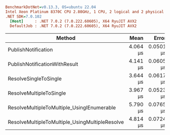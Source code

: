 ``` ini

BenchmarkDotNet=v0.13.3, OS=ubuntu 22.04
Intel Xeon Platinum 8370C CPU 2.80GHz, 1 CPU, 2 logical and 2 physical cores
.NET SDK=7.0.102
  [Host]     : .NET 7.0.2 (7.0.222.60605), X64 RyuJIT AVX2
  DefaultJob : .NET 7.0.2 (7.0.222.60605), X64 RyuJIT AVX2


```
|                                         Method |     Mean |     Error |    StdDev | Allocated |
|----------------------------------------------- |---------:|----------:|----------:|----------:|
|                            PublishNotification | 4.064 μs | 0.0501 μs | 0.0468 μs |   3.16 KB |
|                  PublishNotificationWithResult | 4.141 μs | 0.0605 μs | 0.0505 μs |   3.41 KB |
|                          ResolveSingleToSingle | 3.644 μs | 0.0617 μs | 0.0577 μs |   2.96 KB |
|                        ResolveMultipleToSingle | 3.967 μs | 0.0523 μs | 0.0489 μs |   3.33 KB |
|     ResolveMultipleToMultiple_UsingIEnumerable | 5.790 μs | 0.0765 μs | 0.0716 μs |   3.94 KB |
| ResolveMultipleToMultiple_UsingMultipleResolve | 4.814 μs | 0.0724 μs | 0.0677 μs |    3.8 KB |
